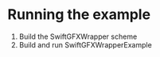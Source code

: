 #  Running the example

1. Build the SwiftGFXWrapper scheme
1. Build and run SwiftGFXWrapperExample

